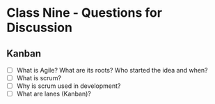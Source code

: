 # Class Nine - Questions for Discussion

## Kanban

- [ ] What is Agile? What are its roots? Who started the idea and when?
- [ ] What is scrum?
- [ ] Why is scrum used in development?
- [ ] What are lanes (Kanban)?